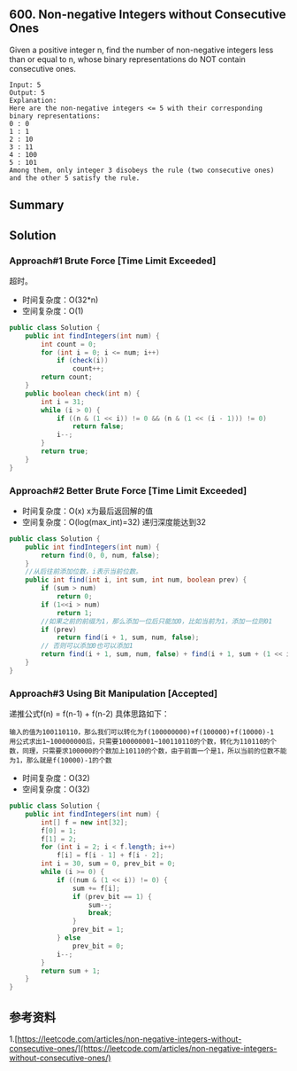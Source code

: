 ## 600. Non-negative Integers without Consecutive Ones
Given a positive integer n, find the number of non-negative integers less than or equal to n, whose binary representations do NOT contain consecutive ones.

```
Input: 5
Output: 5
Explanation: 
Here are the non-negative integers <= 5 with their corresponding binary representations:
0 : 0
1 : 1
2 : 10
3 : 11
4 : 100
5 : 101
Among them, only integer 3 disobeys the rule (two consecutive ones) and the other 5 satisfy the rule. 
```

## Summary

## Solution

### Approach#1 Brute Force [Time Limit Exceeded]
超时。
- 时间复杂度：O(32*n)
- 空间复杂度：O(1)

```java
public class Solution {
    public int findIntegers(int num) {
        int count = 0;
        for (int i = 0; i <= num; i++)
            if (check(i))
                count++;
        return count;
    }
    public boolean check(int n) {
        int i = 31;
        while (i > 0) {
            if ((n & (1 << i)) != 0 && (n & (1 << (i - 1))) != 0)
                return false;
            i--;
        }
        return true;
    }
}
```
### Approach#2 Better Brute Force [Time Limit Exceeded]

- 时间复杂度：O(x) x为最后返回解的值
- 空间复杂度：O(log(max_int)=32) 递归深度能达到32

```java
public class Solution {
    public int findIntegers(int num) {
        return find(0, 0, num, false);
    }
    //从后往前添加位数，i表示当前位数。
    public int find(int i, int sum, int num, boolean prev) {
        if (sum > num)
            return 0;
        if (1<<i > num)
            return 1;
        //如果之前的前缀为1，那么添加一位后只能加0，比如当前为1，添加一位则01
        if (prev)
            return find(i + 1, sum, num, false);
        // 否则可以添加0也可以添加1
        return find(i + 1, sum, num, false) + find(i + 1, sum + (1 << i), num, true);
    }
}
```
### Approach#3 Using Bit Manipulation [Accepted]
递推公式f(n) = f(n-1) + f(n-2)
具体思路如下：

```
输入的值为100110110，那么我们可以转化为f(100000000)+f(100000)+f(10000)-1
用公式求出1~100000000后，只需要100000001~100110110的个数，转化为110110的个数，同理，只需要求100000的个数加上10110的个数，由于前面一个是1，所以当前的位数不能为1，那么就是f(10000)-1的个数
```
- 时间复杂度：O(32)
- 空间复杂度：O(32)

```java
public class Solution {
    public int findIntegers(int num) {
        int[] f = new int[32];
        f[0] = 1;
        f[1] = 2;
        for (int i = 2; i < f.length; i++)
            f[i] = f[i - 1] + f[i - 2];
        int i = 30, sum = 0, prev_bit = 0;
        while (i >= 0) {
            if ((num & (1 << i)) != 0) {
                sum += f[i];
                if (prev_bit == 1) {
                    sum--;
                    break;
                }
                prev_bit = 1;
            } else
                prev_bit = 0;
            i--;
        }
        return sum + 1;
    }
}
```

## 参考资料
1.[https://leetcode.com/articles/non-negative-integers-without-consecutive-ones/](https://leetcode.com/articles/non-negative-integers-without-consecutive-ones/)